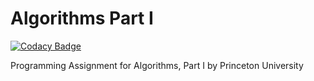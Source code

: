# Algorithms Part I

[![Codacy Badge](https://api.codacy.com/project/badge/Grade/87137f166588406485e5eab665f2781f)](https://app.codacy.com/app/personalaccount/Algorithms-Part-1?utm_source=github.com&utm_medium=referral&utm_content=personalaccount/Algorithms-Part-1&utm_campaign=badger)

Programming Assignment for Algorithms, Part I by Princeton University
